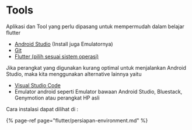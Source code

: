 # Tools

Aplikasi dan Tool yang perlu dipasang untuk mempermudah dalam belajar flutter

* [Android Studio](https://developer.android.com/studio) \(Install juga Emulatornya\)
* [Git](https://git-scm.com)
* [Flutter \(pilih sesuai sistem operasi\)](https://flutter.dev/docs/get-started/install)

Jika perangkat yang digunakan kurang optimal untuk menjalankan Android Studio, maka kita menggunakan alternative lainnya yaitu

* [Visual Studio Code](https://code.visualstudio.com)
* Emulator android seperti Emulator bawaan Android Studio, Bluestack, Genymotion atau perangkat HP asli

Cara instalasi dapat dilihat di :

{% page-ref page="flutter/persiapan-environment.md" %}





